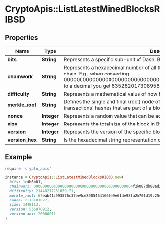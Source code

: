 # CryptoApis::ListLatestMinedBlocksRIBSD

## Properties

| Name | Type | Description | Notes |
| ---- | ---- | ----------- | ----- |
| **bits** | **String** | Represents a specific sub-unit of Dash. Bits have two-decimal precision. |  |
| **chainwork** | **String** | Represents a hexadecimal number of all the hashes necessary to produce the current chain. E.g., when converting 0000000000000000000000000000000000000000000086859f7a841475b236fd to a decimal you get 635262017308958427068157 hashes, or 635262 exahashes. |  |
| **difficulty** | **String** | Represents a mathematical value of how hard it is to find a valid hash for this block. |  |
| **merkle_root** | **String** | Defines the single and final (root) node of a Merkle tree. It is the combined hash of all transactions&#39; hashes that are part of a blockchain block. |  |
| **nonce** | **Integer** | Represents a random value that can be adjusted to satisfy the proof of work |  |
| **size** | **Integer** | Represents the total size of the block in Bytes. |  |
| **version** | **Integer** | Represents the version of the specific block on the blockchain. |  |
| **version_hex** | **String** | Is the hexadecimal string representation of the block&#39;s version. |  |

## Example

```ruby
require 'crypto_apis'

instance = CryptoApis::ListLatestMinedBlocksRIBSD.new(
  bits: 1c0b6b81,
  chainwork: 000000000000000000000000000000000000000000004f2b087db88ad29f2da6,
  difficulty: 21448277761059.71,
  merkle_root: 67eab41d993576c37ee9ce89054641660e9e61de98fa2b701d19c25cfb4ce037,
  nonce: 2113101077,
  size: 1408113,
  version: 536870912,
  version_hex: 20000010
)
```

